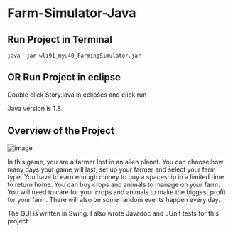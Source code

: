 # Farm-Simulator-Java

## Run Project in Terminal
 ```
 java -jar wli91_myu40_FarmingSimulator.jar
 ```

## OR Run Project in eclipse
Double click Story.java in eclipses and click run

Java version is 1.8.

## Overview of the Project
![image](https://github.com/MinfangYu/Synchronized-Animations-OpenGL/blob/master/scene.jpg)

In this game, you are a farmer lost in an alien planet. You can choose how many days your game will last, set up your farmer and select your farm type.
You have to earn enough money to buy a spaceship in a limited time to return home. You can buy crops and animals to manage on your farm. You will need to care for your crops and animals to make the biggest profit for your farm. 
There will also be some random events happen every day.

The GUI is written in Swing. I also wrote Javadoc and JUnit tests for this project.
